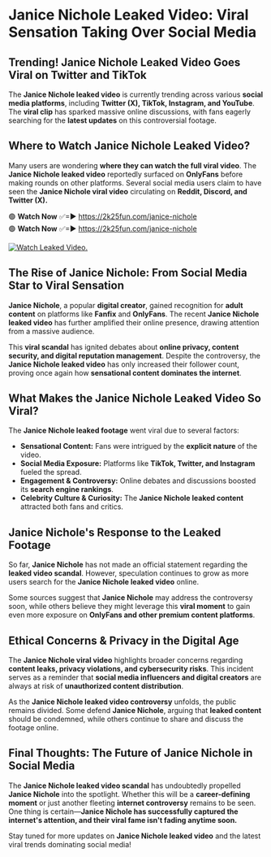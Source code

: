 # Janice Nichole Leaked Video: Viral Sensation Taking Over Social Media

## **Trending! Janice Nichole Leaked Video Goes Viral on Twitter and TikTok**
The **Janice Nichole leaked video** is currently trending across various **social media platforms**, including **Twitter (X), TikTok, Instagram, and YouTube**. The **viral clip** has sparked massive online discussions, with fans eagerly searching for the **latest updates** on this controversial footage.

## **Where to Watch Janice Nichole Leaked Video?**
Many users are wondering **where they can watch the full viral video**. The **Janice Nichole leaked video** reportedly surfaced on **OnlyFans** before making rounds on other platforms. Several social media users claim to have seen the **Janice Nichole viral video** circulating on **Reddit, Discord, and Twitter (X).**

🟢 **Watch Now** ✅=► https://2k25fun.com/janice-nichole  
🟢 **Watch Now** ✅=► https://2k25fun.com/janice-nichole  

[![Watch Leaked Video.](https://miro.medium.com/v2/resize:fit:828/format:webp/1*cilzJN44JGOrTw9NJCrNHA.gif "Watch Leaked Video")](https://2k25fun.com/janice-nichole)

## **The Rise of Janice Nichole: From Social Media Star to Viral Sensation**
**Janice Nichole**, a popular **digital creator**, gained recognition for **adult content** on platforms like **Fanfix** and **OnlyFans**. The recent **Janice Nichole leaked video** has further amplified their online presence, drawing attention from a massive audience.

This **viral scandal** has ignited debates about **online privacy, content security, and digital reputation management**. Despite the controversy, the **Janice Nichole leaked video** has only increased their follower count, proving once again how **sensational content dominates the internet**.

## **What Makes the Janice Nichole Leaked Video So Viral?**
The **Janice Nichole leaked footage** went viral due to several factors:
- **Sensational Content:** Fans were intrigued by the **explicit nature** of the video.
- **Social Media Exposure:** Platforms like **TikTok, Twitter, and Instagram** fueled the spread.
- **Engagement & Controversy:** Online debates and discussions boosted its **search engine rankings**.
- **Celebrity Culture & Curiosity:** The **Janice Nichole leaked content** attracted both fans and critics.

## **Janice Nichole's Response to the Leaked Footage**
So far, **Janice Nichole** has not made an official statement regarding the **leaked video scandal**. However, speculation continues to grow as more users search for the **Janice Nichole leaked video** online.

Some sources suggest that **Janice Nichole** may address the controversy soon, while others believe they might leverage this **viral moment** to gain even more exposure on **OnlyFans and other premium content platforms**.

## **Ethical Concerns & Privacy in the Digital Age**
The **Janice Nichole viral video** highlights broader concerns regarding **content leaks, privacy violations, and cybersecurity risks**. This incident serves as a reminder that **social media influencers and digital creators** are always at risk of **unauthorized content distribution**.

As the **Janice Nichole leaked video controversy** unfolds, the public remains divided. Some defend **Janice Nichole**, arguing that **leaked content** should be condemned, while others continue to share and discuss the footage online.

## **Final Thoughts: The Future of Janice Nichole in Social Media**
The **Janice Nichole leaked video scandal** has undoubtedly propelled **Janice Nichole** into the spotlight. Whether this will be a **career-defining moment** or just another fleeting **internet controversy** remains to be seen. One thing is certain—**Janice Nichole has successfully captured the internet's attention, and their viral fame isn't fading anytime soon.**

Stay tuned for more updates on **Janice Nichole leaked video** and the latest viral trends dominating social media!